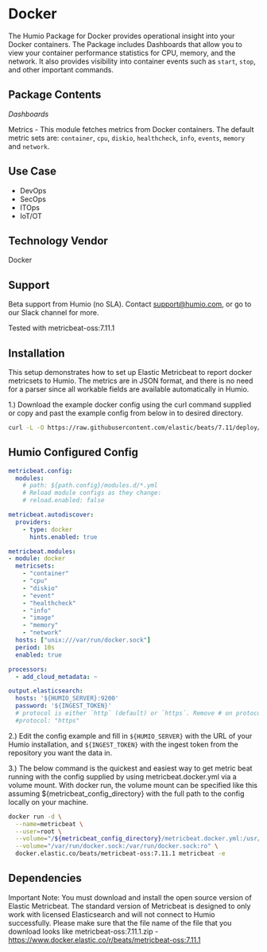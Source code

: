 # Docker

The Humio Package for Docker provides operational insight into your Docker containers. 
The Package includes Dashboards that allow you to view your container performance statistics for 
CPU, memory, and the network. It also provides visibility into container events such as `start`, `stop`, and 
other important commands.

## Package Contents
_Dashboards_

Metrics - This module fetches metrics from Docker containers. The default metric sets are: `container`, `cpu`, `diskio`, `healthcheck`, `info`, `events`, `memory` and `network`.

## Use Case
- DevOps
- SecOps
- ITOps
- IoT/OT

## Technology Vendor
Docker

## Support
Beta support from Humio (no SLA). Contact support@humio.com, or go to our Slack channel for more.

Tested with metricbeat-oss:7.11.1

## Installation
This setup demonstrates how to set up Elastic Metricbeat to report docker metricsets to Humio.
The metrics are in JSON format, and there is no need for a parser since all workable fields are available automatically in Humio.

1.) Download the example docker config using the curl command supplied or copy and past the example config from below in to desired directory. 

```bash
curl -L -O https://raw.githubusercontent.com/elastic/beats/7.11/deploy/docker/metricbeat.docker.yml 
```

## Humio Configured Config ##

```yaml
metricbeat.config:
  modules:
    # path: ${path.config}/modules.d/*.yml
    # Reload module configs as they change:
    # reload.enabled: false

metricbeat.autodiscover:
  providers:
    - type: docker
      hints.enabled: true

metricbeat.modules:
- module: docker
  metricsets:
    - "container"
    - "cpu"
    - "diskio"
    - "event"
    - "healthcheck"
    - "info"
    - "image"
    - "memory"
    - "network"
  hosts: ["unix:///var/run/docker.sock"]
  period: 10s
  enabled: true

processors:
  - add_cloud_metadata: ~

output.elasticsearch:
  hosts: '${HUMIO_SERVER}:9200'
  password: '${INGEST_TOKEN}'
  # protocol is either `http` (default) or `https`. Remove # on protocol otherwise it defaults to http.
  #protocol: "https"
```
2.) Edit the config example and fill in `${HUMIO_SERVER}` with the URL of your Humio installation, and `${INGEST_TOKEN}` with the ingest token from the repository you want the data in. 

3.) The below command is the quickest and easiest way to get metric beat running with the config supplied by using metricbeat.docker.yml via a volume mount. 
With docker run, the volume mount can be specified like this assuming ${metricbeat_config_directory} with the full path to the config locally on your machine.

```bash
docker run -d \
  --name=metricbeat \
  --user=root \
  --volume="/${metricbeat_config_directory}/metricbeat.docker.yml:/usr/share/metricbeat/metricbeat.yml:ro" \
  --volume="/var/run/docker.sock:/var/run/docker.sock:ro" \
  docker.elastic.co/beats/metricbeat-oss:7.11.1 metricbeat -e
```
  
## Dependencies
Important Note: You must download and install the open source version of Elastic Metricbeat.
The standard version of Metricbeat is designed to only work with licensed Elasticsearch and will not connect to Humio successfully. 
Please make sure that the file name of the file that you download looks like metricbeat-oss:7.11.1.zip - https://www.docker.elastic.co/r/beats/metricbeat-oss:7.11.1

